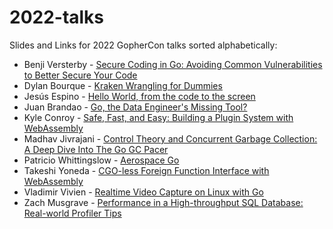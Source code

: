 # 2022-talks
Slides and Links for 2022 GopherCon talks sorted alphabetically:

- Benji Versterby - [Secure Coding in Go: Avoiding Common Vulnerabilities to Better Secure Your Code](./BenjiVesterby-SecureCodingInGo/README.md)
- Dylan Bourque - [Kraken Wrangling for Dummies](./DylanBourque-KrakenWranglingForDummies/README.md)
- Jesús Espino - [Hello World, from the code to the screen](./JesúsEspino-HelloWorldFromTheCodeToTheScreen/README.md)
- Juan Brandao - [Go, the Data Engineer's Missing Tool?](./JuanBrandao-GoTheDataEngineersMissingTool/README.md)
- Kyle Conroy - [Safe, Fast, and Easy: Building a Plugin System with WebAssembly](./KyleConroy-PluginSystemWebAssembly/README.md)
- Madhav Jivrajani - [Control Theory and Concurrent Garbage Collection: A Deep Dive Into The Go GC Pacer](./MadhavJivrajani-GCPacerDeepDive/README.md)
- Patricio Whittingslow - [Aerospace Go](./PatricioWhittingslow-AerospaceGo/README.md)
- Takeshi Yoneda - [CGO-less Foreign Function Interface with WebAssembly](./TakeshiYoneda-CGOlessForeignFunctionInterfaceWithWasm/README.md)
- Vladimir Vivien - [Realtime Video Capture on Linux with Go](./vladimirvivien-RealtimeVideoCaptureLinux/README.md)
- Zach Musgrave - [Performance in a High-throughput SQL Database: Real-world Profiler Tips](./ZachMusgrave-PerformanceHighThroughputSQLDatabase/README.md)